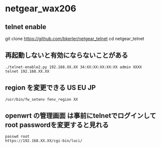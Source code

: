 # netgear_wax206

## telnet enable

git clone https://github.com/bkerler/netgear_telnet
cd netgear_telnet

## 再起動しないと有効にならないことがある
```
./telnet-enable2.py 192.168.XX.XX 34:XX:XX:XX:XX:XX admin XXXX
telnet 192.168.XX.XX
```

## region を変更できる US EU JP
```
/usr/bin/fw_setenv fenv_region XX
```

## openwrt の管理画面 は事前にtelnetでログインしてroot passwordを変更すると見れる
```
passwd root
https://192.168.XX.XX/cgi-bin/luci/
```
